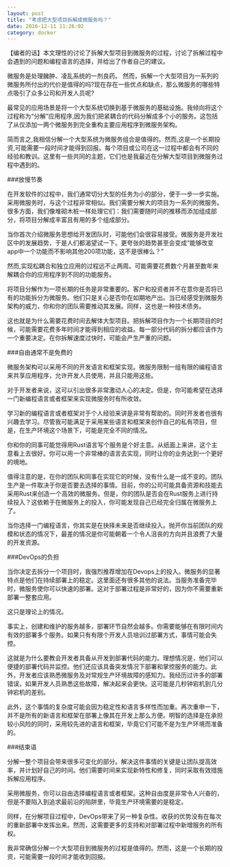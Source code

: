 ```yaml
---
layout: post
title: "考虑把大型项目拆解成微服务吗？"
date: 2016-12-11 11:26:02
category: docker
---
```



【编者的话】本文理性的讨论了拆解大型项目到微服务的过程，讨论了拆解过程中会遇到的问题和编程语言的选择，并给出了作者自己的建议。

微服务是处理臃肿、凌乱系统的一剂良药。
然而，拆解一个大型项目为一系列的微服务所付出的代价是值得的吗?现在存在一些优点和缺点，那么微服务的哪些特点吸引了众多公司和开发人员呢?

最常见的应用场景是将一个大型系统切换到基于微服务的基础设施。我倾向将这个过程称为“分解”应用程序,因为我们把紧耦合的代码分解成多个小的服务。这包括了从仅添加一两个微服务到完全重构主要应用程序到微服务架构。

简而言之,我相信分解一个大型系统为微服务组合是值得的。然而,这是一个长期投资,可能需要一段时间才能得到回报。每个项目或公司在这一过程中都会有不同的经验和教训。这里有一些共同的主题，它们也是我最近在分解大型项目到微服务过程中遇到的。

###放慢节奏

在开发软件的过程中，我们通常切分大型的任务为小的部分，便于一步一步实施。采用微服务时，与这个过程非常相似。我们需要分解大的项目为一系列的微服务。很多方面，我们像堆砌木桩一样处理它们：我们需要随时间的推移而添加组成部分，将项目分解成丰富且有用的多个组成部分。

当你首次介绍微服务思想给开发团队时，可能他们会很容易接受。微服务是开发社区中的发展趋势，于是人们都渴望试一下。更夸张的趋势甚至会变成“能够改变app中一个功能而不影响其他200项功能，这不是很棒么？”

然而,实现松耦合和独立应用的过程远不止两周。可能需要花费数个月甚至数年来解耦合你的应用程序到不同的功能服务。

将项目分解作为一项长期的任务是非常重要的。客户和投资者并不在意你是否将已有的功能拆分为微服务。他们只是关心是否你在如期地产出。当已经感受到微服务架构的威力，你和你的团队需要推动其发展。同样，这也是一种技术债务。

这也就是为什么需要花费时间去解体大型项目。把拆解项目作为一个长期项目的时候，可能需要花费多年时间才能得到相应的收益。每一部分代码的拆分都应该作为一个重要决定。在你拆解速度过快时，可能会产生严重的问题。

###自由通常不是免费的

微服务架构可以采用不同的开发语言和框架实现。微服务限制一组有限的编程语言来共享应用程序，允许开发人员使用，并且只能用这些。

对于开发者来说，这可以引出很多非常激动人心的决定。但是，你可能希望在选择一门新编程语言或者框架来实现微服务时有所收敛。

学习新的编程语言或者框架对于个人经验来讲是非常有帮助的。同时开发者也很有兴趣去学习。尽管我可能满足于采用某些语言和框架来创作自己的私有项目，但是，在生产环境这个场景下，可能是完全不同的情况。

你和你的同事可能觉得用Rust语言写个服务是个好主意。从纸面上来讲，这个主意看上去很好。你可以用一个非常棒的语言去实现，同时让你的业务达到一个更好的境地。

值得注意的是，在你的团队和同事在实现它的时候，没有什么是一成不变的。团队生产是一件取决于你是否要去选择的事情。目前，你的公司可能具备资源和技能去采用Rust来创造一个高效的微服务。但是，你的团队是否会在Rust服务上进行持续投入？这依赖于在微服务上的投入，你可能发现自己已经完全归属在微服务上了。

当你选择一门编程语言，你其实是在抉择未来是否继续投入。抛开你当前团队的规模和状态的情况下，最差的情况是你可能朝着一个令人沮丧的方向并且浪费了大量的开发资源。

###DevOps的负担

当你决定去拆分一个项目时，我强烈推荐增加在Devops上的投入。微服务的显著特点是他们在持续部署上的稳定。这里面还有很多其他的说法。当服务准备完毕时，微服务使你可以快速的部署。这对于部署过程是非常好的，因为你不需要重新部署一整套应用。

这只是理论上的情况。

事实上，创建和维护的服务越多，部署环节自然会越多。你需要能够在有限时间内有效的部署多个服务。如果只有有限个开发人员培训过部署方式，事情可能会失控。

这就是为什么要教会开发者具备从开发到部署代码的能力。理想情况是，他们可以便捷的部署代码并监控。他们还应该具备突发情况下部署和掌控服务的能力。此外，开发者应该熟悉微服务及对常规生产环境故障的感知力。我经历过许多的部署错误，如果开发人员熟悉这些故障，解决起来会更快。这可能是几秒钟宕机到几分钟宕机的差别。

此外，这个事情的复杂度可能会因为稳定性和语言多样性而加重。再次重申一下，并不是所有的新语言和框架在部署上像其在开发上那么方便。明智的选择是在承担较小风险的同时，采用较先进的语言和框架，毕竟它们可能不是为生产环境而准备的。


###结束语

分解一整个项目会带来很多可变化的部分。解决这件事情的关键是让团队提高效率，并计划好自己的时间。他们需要时间来实现新特性和修复，同时采取有效措施拆解应用程序。

采用微服务，你可以自由选择编程语言或者框架。这种自由度是非常令人兴奋的，但是不要陷入到追求最前沿的陷阱里，毕竟生产环境需要的是稳定。

同样，在分解项目过程中，DevOps带来了另一种复杂性。收获的优势没有在每次的重新部署中发挥出来。然而，这需要更多的支持和对部署过程中新增服务的所有权。

我非常确信分解一个大型项目到微服务的过程是值得的。然而，这是一个长期的投资，可能需要一段时间才能收到回报。

































